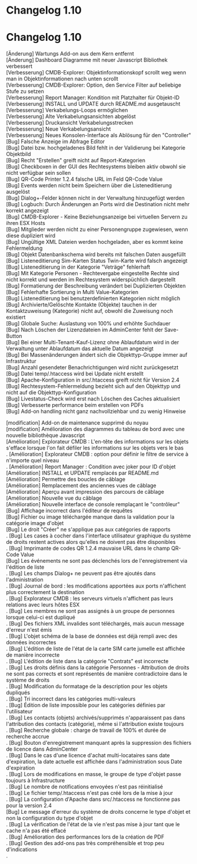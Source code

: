 <!-- TRANSLATED by md-translate -->
# Changelog 1.10

# Changelog 1.10

[Änderung]      Wartungs Add-on aus dem Kern entfernt<br>
[Änderung]      Dashboard Diagramme mit neuer Javascript Bibliothek verbessert<br>
[Verbesserung]  CMDB-Explorer: Objektinformationskopf scrollt weg wenn man in Objektinformationen nach unten scrollt<br>
[Verbesserung]  CMDB-Explorer: Option, den Service Filter auf beliebige Stufe zu setzen<br>
[Verbesserung]  Report Manager: Kondition mit Platzhalter für Objekt-ID<br>
[Verbesserung]  INSTALL und UPDATE durch README.md ausgetauscht<br>
[Verbesserung]  Verkabelungs-Loops ermöglichen<br>
[Verbesserung]  Alte Verkabelungsansichten abgelöst<br>
[Verbesserung]  Druckansicht Verkabelungsstrecken<br>
[Verbesserung]  Neue Verkabelungsansicht<br>
[Verbesserung]  Neues Konsolen-Interface als Ablösung für den "Controller"<br>
[Bug]           Falsche Anzeige im Abfrage Editor<br>
[Bug]           Datei bzw. hochgeladenes Bild fehlt in der Validierung bei Kategorie Objektbild<br>
[Bug]           Recht "Erstellen" greift nicht auf Report-Kategorien<br>
[Bug]           Checkboxen in der GUI des Rechtesystems bleiben aktiv obwohl sie nicht verfügbar sein sollen<br>
[Bug]           QR-Code Printer 1.2.4 falsche URL im Feld QR-Code Value<br>
[Bug]           Events werden nicht beim Speichern über die Listeneditierung ausgelöst<br>
[Bug]           Dialog+-Felder können nicht in der Verwaltung hinzugefügt werden<br>
[Bug]           Logbuch: Durch Änderungen an Ports wird die Destination nicht mehr korrekt angezeigt<br>
[Bug]           CMDB-Explorer - Keine Beziehungsanzeige bei virtuellen Servern zu ihren ESX Hosts<br>
[Bug]           Mitglieder werden nicht zu einer Personengruppe zugewiesen, wenn diese dupliziert wird<br>
[Bug]           Ungültige XML Dateien werden hochgeladen, aber es kommt keine Fehlermeldung<br>
[Bug]           Objekt Datenbankschema wird bereits mit falschen Daten ausgefüllt<br>
[Bug]           Listeneditierung Sim-Karten Status Twin-Karte wird falsch angezeigt<br>
[Bug]           Listeneditierung in der Kategorie "Veträge" fehlerhaft<br>
[Bug]           Mit Kategorie Personen - Rechtevergabe eingestellte Rechte sind nicht korrekt und werden im Rechtesystem widerspüchlich dargestellt<br>
[Bug]           Formatierung der Beschreibung verändert bei Duplizierten Objekten<br>
[Bug]           Fehlerhafte Sortierung in Multi Value-Kategorien<br>
[Bug]           Listeneditierung bei benutzerdefinierten Kategorien nicht möglich<br>
[Bug]           Archivierte/Gelöschte Kontakte (Objekte) tauchen in der Kontaktzuweisung (Kategorie) nicht auf, obwohl die Zuweisung noch existiert<br>
[Bug]           Globale Suche: Auslastung von 100% und erhöhte Suchdauer<br>
[Bug]           Nach Löschen der Lizenzdateien im AdminCenter fehlt der Save-Button<br>
[Bug]           Bei einer Multi-Tenant-Kauf-Lizenz ohne Ablaufdatum wird in der Verwaltung unter Ablaufdatum das aktuelle Datum angezeigt<br>
[Bug]           Bei Massenänderungen ändert sich die Objekttyp-Gruppe immer auf Infrastruktur<br>
[Bug]           Anzahl gesendeter Benachrichtigungen wird nicht zurückgesetzt<br>
[Bug]           Datei temp/.htaccess wird bei Update nicht erstellt<br>
[Bug]           Apache-Konfiguration in src/.htaccess greift nicht für Version 2.4<br>
[Bug]           Rechtesystem-Fehlermeldung bezieht sich auf den Objekttyp und nicht auf die Objekttyp-Konfiguration<br>
[Bug]           Livestatus-Check wird erst nach Löschen des Caches aktualisiert<br>
[Bug]           Verbesserte performance beim erstellen von PDFs<br>
[Bug]           Add-on handling nicht ganz nachvollziehbar und zu wenig Hinweise<br>

[modification] Add-on de maintenance supprimé du noyau<br>
[modification] Amélioration des diagrammes du tableau de bord avec une nouvelle bibliothèque Javascript<br>
[Amélioration] Explorateur CMDB : L'en-tête des informations sur les objets s'efface lorsque l'on fait défiler les informations sur les objets vers le bas<br>.
[Amélioration] Explorateur CMDB : option pour définir le filtre de service à n'importe quel niveau<br>.
[Amélioration] Report Manager : Condition avec joker pour ID d'objet<br>
[Amélioration] INSTALL et UPDATE remplacés par README.md<br>
[Amélioration] Permettre des boucles de câblage<br>
[Amélioration] Remplacement des anciennes vues de câblage<br>
[Amélioration] Aperçu avant impression des parcours de câblage<br>
[Amélioration] Nouvelle vue du câblage<br>
[Amélioration] Nouvelle interface de console remplaçant le "contrôleur"<br>
[Bug] Affichage incorrect dans l'éditeur de requêtes<br>
[Bug] Fichier ou image téléchargée manque dans la validation pour la catégorie image d'objet<br>
[Bug] Le droit "Créer" ne s'applique pas aux catégories de rapports<br>.
[Bug] Les cases à cocher dans l'interface utilisateur graphique du système de droits restent actives alors qu'elles ne doivent pas être disponibles<br>.
[Bug] Imprimante de codes QR 1.2.4 mauvaise URL dans le champ QR-Code Value<br>
[Bug] Les événements ne sont pas déclenchés lors de l'enregistrement via l'édition de liste<br>.
[Bug] Les champs Dialog+ ne peuvent pas être ajoutés dans l'administration<br>.
[Bug] Journal de bord : les modifications apportées aux ports n'affichent plus correctement la destination<br>.
[Bug] Explorateur CMDB : les serveurs virtuels n'affichent pas leurs relations avec leurs hôtes ESX<br>.
[Bug] Les membres ne sont pas assignés à un groupe de personnes lorsque celui-ci est dupliqué<br>.
[Bug] Des fichiers XML invalides sont téléchargés, mais aucun message d'erreur n'est émis<br>.
[Bug] L'objet schéma de la base de données est déjà rempli avec des données incorrectes<br>.
[Bug] L'édition de liste de l'état de la carte SIM carte jumelle est affichée de manière incorrecte<br>.
[Bug] L'édition de liste dans la catégorie "Contrats" est incorrecte<br>.
[Bug] Les droits définis dans la catégorie Personnes - Attribution de droits ne sont pas corrects et sont représentés de manière contradictoire dans le système de droits<br>.
[Bug] Modification du formatage de la description pour les objets dupliqués<br>.
[Bug] Tri incorrect dans les catégories multi-valeurs<br>.
[Bug] Édition de liste impossible pour les catégories définies par l'utilisateur<br>.
[Bug] Les contacts (objets) archivés/supprimés n'apparaissent pas dans l'attribution des contacts (catégorie), même si l'attribution existe toujours<br>.
[Bug] Recherche globale : charge de travail de 100% et durée de recherche accrue<br>.
[Bug] Bouton d'enregistrement manquant après la suppression des fichiers de licence dans AdminCenter<br>.
[Bug] Dans le cas d'une licence d'achat multi-locataires sans date d'expiration, la date actuelle est affichée dans l'administration sous Date d'expiration<br>.
[Bug] Lors de modifications en masse, le groupe de type d'objet passe toujours à Infrastructure<br>.
[Bug] Le nombre de notifications envoyées n'est pas réinitialisé<br>.
[Bug] Le fichier temp/.htaccess n'est pas créé lors de la mise à jour<br>.
[Bug] La configuration d'Apache dans src/.htaccess ne fonctionne pas pour la version 2.4<br>
[Bug] Le message d'erreur du système de droits concerne le type d'objet et non la configuration du type d'objet<br>.
[Bug] La vérification de l'état de la vie n'est pas mise à jour tant que le cache n'a pas été effacé<br>.
[Bug] Amélioration des performances lors de la création de PDF<br>.
[Bug] Gestion des add-ons pas très compréhensible et trop peu d'indications<br>.